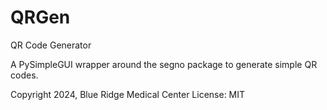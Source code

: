 # QRGen
 QR Code Generator

A PySimpleGUI wrapper around the segno package to generate simple QR codes.

Copyright 2024, Blue Ridge Medical Center
License: MIT